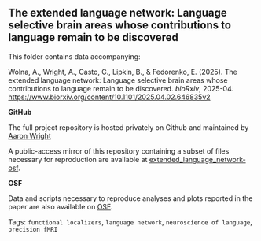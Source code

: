 ## The extended language network: Language selective brain areas whose contributions to language remain to be discovered

This folder contains data accompanying:

Wolna, A., Wright, A., Casto, C., Lipkin, B., & Fedorenko, E. (2025). The extended language network: Language selective brain areas whose contributions to language remain to be discovered. *bioRxiv*, 2025-04. https://www.biorxiv.org/content/10.1101/2025.04.02.646835v2

**GitHub**

The full project repository is hosted privately on Github and maintained by [Aaron Wright](mailto:aaron.anthonyva@gmail.com?subject=Extended%20Language%20Network%20Project%20Inquiry)

A public-access mirror of this repository containing a subset of files necessary for reproduction are available at [extended_language_network-osf](https://github.com/aaronwriight/extended_language_network-osf).

**OSF**

Data and scripts necessary to reproduce analyses and plots reported in the paper are also available on [OSF](https://osf.io/7594t/).

Tags: `functional localizers`, `language network`, `neuroscience of language`, `precision fMRI`